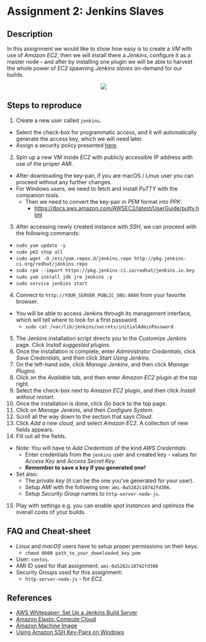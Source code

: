 # Assignment 2: Jenkins Slaves

## Description

In this assignment we would like to show how easy is to create a *VM* with use of *Amazon EC2*, then we will install there a *Jenkins*, configure it as a master node - and after by installing one plugin we will be able to harvest the whole power of *EC2* spawning *Jenkins slaves* on-demand for our builds.

<p align="center">
  <img src="https://github.com/WhiteRookPL/cloud-computing-for-quality-engineers/raw/master/assignments/assignment-2/docs/diagram.png" />
</p>

## Steps to reproduce

1. Create a new user called `jenkins`.
  - Select the check-box for programmatic access, and it will automatically generate the access key, which we will need later.
  - Assign a security policy presented [here](./infrastructure/jenkins-user-policy.json).
2. Spin up a new *VM* inside *EC2* with publicly accessible IP address with use of the proper *AMI*.
  - After downloading the key-pair, if you are macOS / Linux user you can proceed without any further changes.
  - For Windows users, we need to fetch and install *PuTTY* with the companion tools.
    - Then we need to convert the key-pair in *PEM* format into *PPK*:
      - https://docs.aws.amazon.com/AWSEC2/latest/UserGuide/putty.html
3. After accessing newly created instance with *SSH*, we can proceed with the following commands:
  - `sudo yum update -y`
  - `sudo pm2 stop all`
  - `sudo wget -O /etc/yum.repos.d/jenkins.repo http://pkg.jenkins-ci.org/redhat/jenkins.repo`
  - `sudo rpm --import https://pkg.jenkins-ci.io/redhat/jenkins.io.key`
  - `sudo yum install jdk jre jenkins -y`
  - `sudo service jenkins start`
4. Connect to `http://YOUR_SERVER_PUBLIC_DNS:8080` from your favorite browser.
  - You will be able to access Jenkins through its management interface, which will tell where to look for a first password.
    - `sudo cat /var/lib/jenkins/secrets/initialAdminPassword`
5. The Jenkins installation script directs you to the *Customize Jenkins* page. Click *Install suggested plugins*.
6. Once the installation is complete, enter *Administrator Credentials*, click *Save Credentials*, and then click *Start Using Jenkins*.
7. On the left-hand side, click *Manage Jenkins*, and then click *Manage Plugins*.
8. Click on the *Available* tab, and then enter *Amazon EC2 plugin* at the top right.
9. Select the check-box next to *Amazon EC2* plugin, and then click *Install without restart*.
10. Once the installation is done, click *Go back* to the top page.
11. Click on *Manage Jenkins*, and then *Configure System*.
12. Scroll all the way down to the section that says *Cloud*.
13. Click *Add a new cloud*, and select *Amazon EC2*. A collection of new fields appears.
14. Fill out all the fields.
  - Note: You will have to *Add Credentials* of the kind *AWS Credentials*.
    - Enter credentials from the `jenkins` user and created key - values for *Access Key* and *Access Secret Key*.
    - **Remember to save a key if you generated one!**
  - Set also:
    - The *private key* (it can be the one you've generated for your user).
    - Setup *AMI* with the following one: `ami-0a5282c10742fd306`.
    - Setup *Security Group* names to `http-server-node-js`.
15. Play with settings e.g. you can enable *spot instances* and optimize the overall costs of your builds.

## FAQ and Cheat-sheet

- *Linux* and *macOS* users have to setup proper permissions on their keys:
  - `chmod 0600 path_to_your_downloaded_key.pem`
- User: `centos`.
- AMI ID used for that assignment: `ami-0a5282c10742fd306`
- Security Groups used for this assignment:
  - `http-server-node-js` - for *EC2*.

## References

- [AWS Whitepaper: Set Up a Jenkins Build Server](https://d1.awsstatic.com/Projects/P5505030/aws-project_Jenkins-build-server.pdf?refid=Partner_Email_1)
- [Amazon Elastic Compute Cloud](https://aws.amazon.com/ec2/)
- [Amazon Machine Image](https://docs.aws.amazon.com/AWSEC2/latest/UserGuide/AMIs.html)
- [Using Amazon SSH Key-Pairs on Windows](https://docs.aws.amazon.com/AWSEC2/latest/UserGuide/putty.html)
